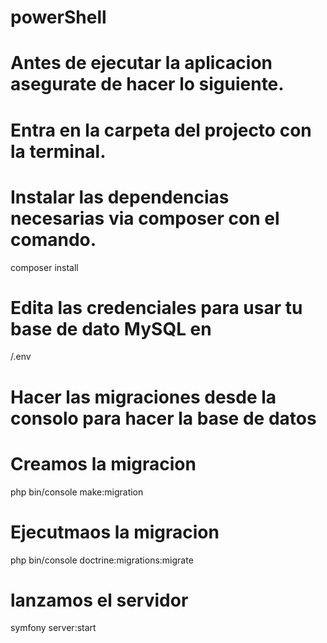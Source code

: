 # powerShell
# Antes de ejecutar la aplicacion asegurate de hacer lo siguiente.
# Entra en la carpeta del projecto con la terminal.

# Instalar las dependencias necesarias via composer con el comando.
composer install

# Edita las credenciales para usar tu base de dato MySQL en 
/.env

# Hacer las migraciones desde la consolo para hacer la base de datos


# Creamos la migracion
php bin/console make:migration

# Ejecutmaos la migracion
php bin/console doctrine:migrations:migrate

# lanzamos el servidor
symfony server:start